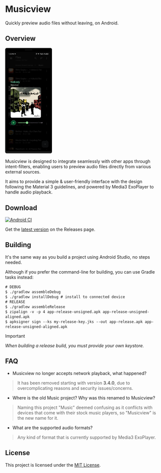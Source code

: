 # Musicview
Quickly preview audio files without leaving, on Android.

## Overview
<img src="docs/images/preview.png" alt="Preview" width="30%">

Musicview is designed to integrate seamlessly with other apps through intent-filters,
enabling users to preview audio files directly from various external sources.

It aims to provide a simple & user-friendly interface with the design following the
Material 3 guidelines, and powered by Media3 ExoPlayer to handle audio playback.

## Download
[![Android CI](https://github.com/feivegian/musicview/actions/workflows/android.yml/badge.svg)](https://github.com/feivegian/musicview/actions/workflows/android.yml)

Get the [latest version](https://github.com/feivegian/musicview/releases/latest) on the Releases page.

## Building
It's the same way as you build a project using Android Studio, no steps needed.

Although if you prefer the command-line for building, you can use Gradle tasks instead:
```shell
# DEBUG
$ ./gradlew assembleDebug
$ ./gradlew installDebug # install to connected device
# RELEASE
$ ./gradlew assembleRelease
$ zipalign -v -p 4 app-release-unsigned.apk app-release-unsigned-aligned.apk
$ apksigner sign --ks my-release-key.jks --out app-release.apk app-release-unsigned-aligned.apk
```

> [!IMPORTANT]
> *When building a release build, you must provide your own keystore.*

## FAQ
- Musicview no longer accepts network playback, what happened?
> It has been removed starting with version **3.4.0**, due to overcomplicating reasons
> and security issues/concerns.
- Where is the old Music project? Why was this renamed to Musicview?
> Naming this project "Music" deemed confusing as it conflicts with devices
> that come with their stock music players, so "Musicview" is the new name for it.
- What are the supported audio formats?
> Any kind of format that is currently supported by Media3 ExoPlayer.

## License
This project is licensed under the [MIT License](LICENSE).
